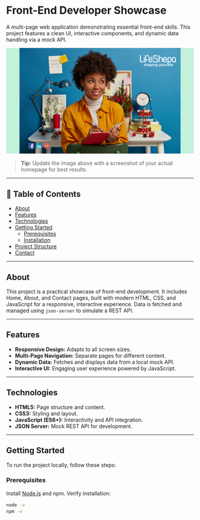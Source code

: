 # Front-End Developer Showcase

A multi-page web application demonstrating essential front-end skills. This project features a clean UI, interactive components, and dynamic data handling via a mock API.

![Homepage Screenshot](./Img/LS%20March%20Post.png)
> **Tip:** Update the image above with a screenshot of your actual homepage for best results.

---

## 📖 Table of Contents

- [About](#about)
- [Features](#features)
- [Technologies](#technologies)
- [Getting Started](#getting-started)
    - [Prerequisites](#prerequisites)
    - [Installation](#installation)
- [Project Structure](#project-structure)
- [Contact](#contact)

---

## About

This project is a practical showcase of front-end development. It includes Home, About, and Contact pages, built with modern HTML, CSS, and JavaScript for a responsive, interactive experience. Data is fetched and managed using `json-server` to simulate a REST API.

---

## Features

- **Responsive Design:** Adapts to all screen sizes.
- **Multi-Page Navigation:** Separate pages for different content.
- **Dynamic Data:** Fetches and displays data from a local mock API.
- **Interactive UI:** Engaging user experience powered by JavaScript.

---

## Technologies

- **HTML5:** Page structure and content.
- **CSS3:** Styling and layout.
- **JavaScript (ES6+):** Interactivity and API integration.
- **JSON Server:** Mock REST API for development.

---

## Getting Started

To run the project locally, follow these steps:

### Prerequisites

Install [Node.js](https://nodejs.org/) and npm. Verify installation:
```sh
node -v
npm -v
